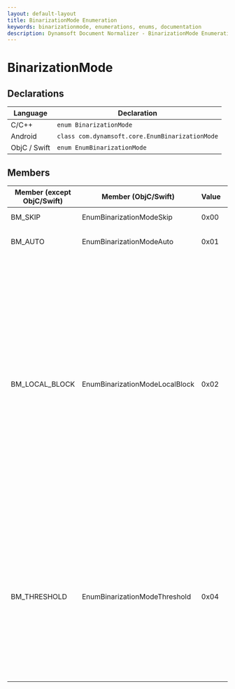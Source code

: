 ```yaml
---
layout: default-layout
title: BinarizationMode Enumeration
keywords: binarizationmode, enumerations, enums, documentation
description: Dynamsoft Document Normalizer - BinarizationMode Enumeration
---
```


# BinarizationMode

## Declarations

| Language | Declaration |
| -------- | ----------- |
| C/C++ | `enum BinarizationMode` |
| Android | `class com.dynamsoft.core.EnumBinarizationMode` |
| ObjC / Swift | `enum EnumBinarizationMode` |

## Members

| Member (except ObjC/Swift) | Member (ObjC/Swift) | Value | Description | Valid Arguments |
| ------ |------ | ----- | ----------- | --------------- |
| BM_SKIP | EnumBinarizationModeSkip| 0x00 | Skips the binarization. | `N/A` |
| BM_AUTO | EnumBinarizationModeAuto| 0x01 | **Not supported yet.** | `N/A` |
| BM_LOCAL_BLOCK | EnumBinarizationModeLocalBlock| 0x02 | Binarizes the image based on the local block. | [`BlockSizeX`]({{ site.parameters_reference }}binarization-modes.html#blocksizex)<br>[`BlockSizeY`]({{ site.parameters_reference }}binarization-modes.html#blocksizey)<br>[`EnableFillBinaryVacancy`]({{ site.parameters_reference }}binarization-modes.html#enablefillbinaryvacancy)<br>[`ThresholdCompensation`]({{ site.parameters_reference }}binarization-modes.html#thresholdcompensation)<br>[`MorphOperation`]({{ site.parameters_reference }}binarization-modes.html#morphoperation)<br>[`MorphShape`]({{ site.parameters_reference }}binarization-modes.html#morphshape)<br>[`MorphOperationKernelSizeX`]({{ site.parameters_reference }}binarization-modes.html#morphoperationkernelsizex)<br>[`MorphOperationKernelSizeY`]({{ site.parameters_reference }}binarization-modes.html#morphoperationkernelsizey) |
| BM_THRESHOLD | EnumBinarizationModeThreshold | 0x04 | Binarizes the image based on a given threshold. | [`BinarizationThreshold`]({{ site.parameters_reference }}binarization-modes.html#binarizationthreshold)<br>[`MorphOperation`]({{ site.parameters_reference }}binarization-modes.html#morphoperation)<br>[`MorphShape`]({{ site.parameters_reference }}binarization-modes.html#morphshape)<br>[`MorphOperationKernelSizeX`]({{ site.parameters_reference }}binarization-modes.html#morphoperationkernelsizex)<br>[`MorphOperationKernelSizeY`]({{ site.parameters_reference }}binarization-modes.html#morphoperationkernelsizey) |
